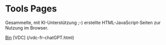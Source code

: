 # Tools Pages
Gesammelte, mit KI-Unterstützung ;-) erstellte HTML-JavaScript-Seiten zur Nutzung im Browser.

[Bin](Bin_Claude.html)
[VDC] (/vdc-fr-chatGPT.html)

